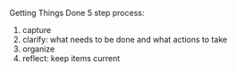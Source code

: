 
Getting Things Done
5 step process:
1. capture
2. clarify: what needs to be done and what actions to take
3. organize
4. reflect: keep items current